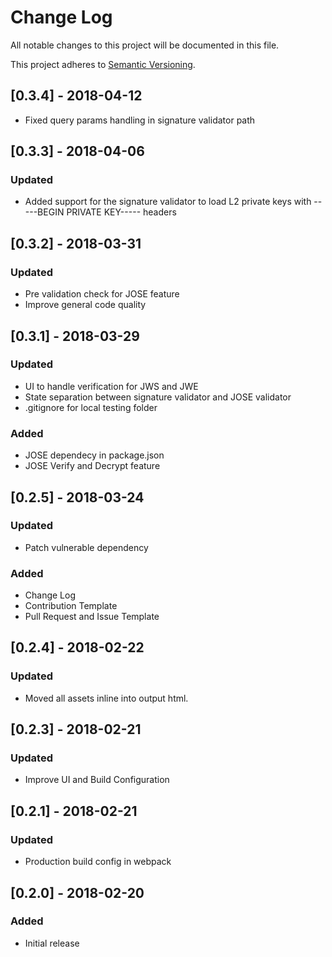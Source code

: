 # Change Log
All notable changes to this project will be documented in this file.

This project adheres to [Semantic Versioning](http://semver.org/).

## [0.3.4] - 2018-04-12
- Fixed query params handling in signature validator path

## [0.3.3] - 2018-04-06
### Updated
- Added support for the signature validator to load L2 private keys with -----BEGIN PRIVATE KEY----- headers

## [0.3.2] - 2018-03-31
### Updated
- Pre validation check for JOSE feature
- Improve general code quality

## [0.3.1] - 2018-03-29
### Updated
- UI to handle verification for JWS and JWE
- State separation between signature validator and JOSE validator
- .gitignore for local testing folder
### Added
- JOSE dependecy in package.json
- JOSE Verify and Decrypt feature

## [0.2.5] - 2018-03-24
### Updated
- Patch vulnerable dependency
### Added
- Change Log
- Contribution Template
- Pull Request and Issue Template

## [0.2.4] - 2018-02-22
### Updated
- Moved all assets inline into output html.

## [0.2.3] - 2018-02-21
### Updated
- Improve UI and Build Configuration

## [0.2.1] - 2018-02-21
### Updated
- Production build config in webpack

## [0.2.0] - 2018-02-20
### Added
- Initial release 